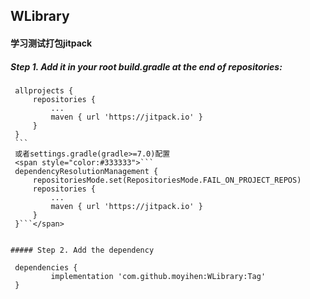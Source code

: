 ## WLibrary

#### 学习测试打包jitpack
##### Step 1. Add it in your root build.gradle at the end of repositories:
   ```
	allprojects {
		repositories {
			...
			maven { url 'https://jitpack.io' }
		}
	}
	```
    或者settings.gradle(gradle>=7.0)配置
    <span style="color:#333333">```
    dependencyResolutionManagement {
        repositoriesMode.set(RepositoriesMode.FAIL_ON_PROJECT_REPOS)
        repositories {
            ...
            maven { url 'https://jitpack.io' }
        }
    }```</span>
    

##### Step 2. Add the dependency

	dependencies {
	        implementation 'com.github.moyihen:WLibrary:Tag'
	}